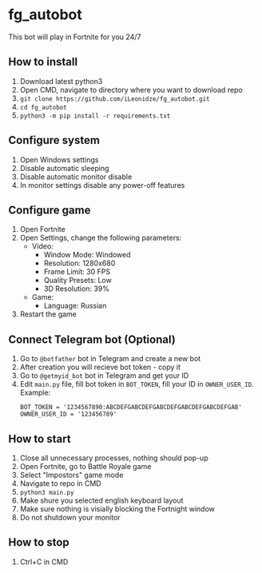 # fg_autobot
This bot will play in Fortnite for you 24/7

## How to install
1. Download latest python3
1. Open CMD, navigate to directory where you want to download repo
1. `git clone https://github.com/iLeonidze/fg_autobot.git`
1. `cd fg_autobot`
1. `python3 -m pip install -r requirements.txt`

## Configure system
1. Open Windows settings
1. Disable automatic sleeping
1. Disable automatic monitor disable
1. In monitor settings disable any power-off features

## Configure game
1. Open Fortnite
1. Open Settings, change the following parameters:
   * Video:
      * Window Mode: Windowed
      * Resolution: 1280x680
      * Frame Limit: 30 FPS
      * Quality Presets: Low
      * 3D Resolution: 39%
   * Game:
      * Language: Russian
1. Restart the game

## Connect Telegram bot (Optional)
1. Go to `@botfather` bot in Telegram and create a new bot
1. After creation you will recieve bot token - copy it
1. Go to `@getmyid_bot` bot in Telegram and get your ID
1. Edit `main.py` file, fill bot token in `BOT_TOKEN`, fill your ID in `OWNER_USER_ID`. Example:
   ```
   BOT_TOKEN = '1234567890:ABCDEFGABCDEFGABCDEFGABCDEFGABCDEFGAB'
   OWNER_USER_ID = '123456789'
   ```

## How to start
1. Close all unnecessary processes, nothing should pop-up
1. Open Fortnite, go to Battle Royale game
1. Select "Impostors" game mode
1. Navigate to repo in CMD
1. `python3 main.py`
1. Make shure you selected english keyboard layout
1. Make sure nothing is visially blocking the Fortnight window
1. Do not shutdown your monitor

## How to stop
1. Ctrl+C in CMD
